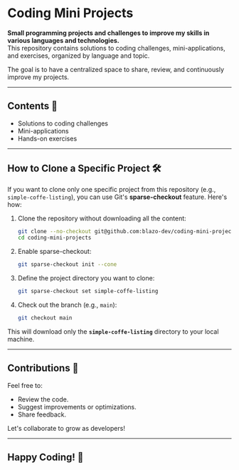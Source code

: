 # Coding Mini Projects

**Small programming projects and challenges to improve my skills in various languages and technologies.**  
This repository contains solutions to coding challenges, mini-applications, and exercises, organized by language and topic.

The goal is to have a centralized space to share, review, and continuously improve my projects.

---

## Contents 📂

- Solutions to coding challenges
- Mini-applications
- Hands-on exercises

---

## How to Clone a Specific Project 🛠️

If you want to clone only one specific project from this repository (e.g., `simple-coffe-listing`), you can use Git's **sparse-checkout** feature. Here's how:

1. Clone the repository without downloading all the content:
   ```bash
   git clone --no-checkout git@github.com:blazo-dev/coding-mini-projects.git
   cd coding-mini-projects
   ```

2. Enable sparse-checkout:
   ```bash
   git sparse-checkout init --cone
   ```

3. Define the project directory you want to clone:
   ```bash
   git sparse-checkout set simple-coffe-listing
   ```

4. Check out the branch (e.g., `main`):
   ```bash
   git checkout main
   ```

This will download only the **`simple-coffe-listing`** directory to your local machine.

---

## Contributions 🤝

Feel free to:

- Review the code.
- Suggest improvements or optimizations.
- Share feedback.

Let's collaborate to grow as developers!

---

## Happy Coding! 🚀
